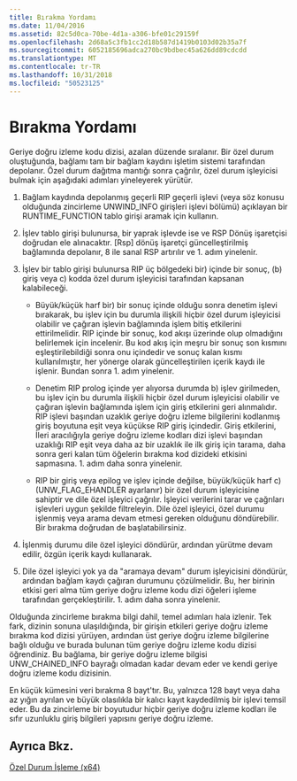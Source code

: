```yaml
---
title: Bırakma Yordamı
ms.date: 11/04/2016
ms.assetid: 82c5d0ca-70be-4d1a-a306-bfe01c29159f
ms.openlocfilehash: 2d68a5c3fb1cc2d18b587d1419b0103d02b35a7f
ms.sourcegitcommit: 6052185696adca270bc9bdbec45a626dd89cdcdd
ms.translationtype: MT
ms.contentlocale: tr-TR
ms.lasthandoff: 10/31/2018
ms.locfileid: "50523125"
---
```

# <a name="unwind-procedure"></a>Bırakma Yordamı

Geriye doğru izleme kodu dizisi, azalan düzende sıralanır. Bir özel durum oluştuğunda, bağlamı tam bir bağlam kaydını işletim sistemi tarafından depolanır. Özel durum dağıtma mantığı sonra çağrılır, özel durum işleyicisi bulmak için aşağıdaki adımları yineleyerek yürütür.

1. Bağlam kaydında depolanmış geçerli RIP geçerli işlevi (veya söz konusu olduğunda zincirleme UNWIND_INFO girişleri işlevi bölümü) açıklayan bir RUNTIME_FUNCTION tablo girişi aramak için kullanın.

1. İşlev tablo girişi bulunursa, bir yaprak işlevde ise ve RSP Dönüş işaretçisi doğrudan ele alınacaktır. [Rsp] dönüş işaretçi güncelleştirilmiş bağlamında depolanır, 8 ile sanal RSP artırılır ve 1. adım yinelenir.

1. İşlev bir tablo girişi bulunursa RIP üç bölgedeki bir) içinde bir sonuç, (b) giriş veya c) kodda özel durum işleyicisi tarafından kapsanan kalabileceği.

   - Büyük/küçük harf bir) bir sonuç içinde olduğu sonra denetim işlevi bırakarak, bu işlev için bu durumla ilişkili hiçbir özel durum işleyicisi olabilir ve çağıran işlevin bağlamında işlem bitiş etkilerini ettirilmelidir. RIP içinde bir sonuç, kod akışı üzerinde olup olmadığını belirlemek için incelenir. Bu kod akış için meşru bir sonuç son kısmını eşleştirilebildiği sonra onu içindedir ve sonuç kalan kısmı kullanılmıştır, her yönerge olarak güncelleştirilen içerik kaydı ile işlenir. Bundan sonra 1. adım yinelenir.

   - Denetim RIP prolog içinde yer alıyorsa durumda b) işlev girilmeden, bu işlev için bu durumla ilişkili hiçbir özel durum işleyicisi olabilir ve çağıran işlevin bağlamında işlem için giriş etkilerini geri alınmalıdır. RIP işlevi başından uzaklık geriye doğru izleme bilgilerini kodlanmış giriş boyutuna eşit veya küçükse RIP giriş içindedir. Giriş etkilerini, İleri aracılığıyla geriye doğru izleme kodları dizi işlevi başından uzaklığı RIP eşit veya daha az bir uzaklık ile ilk giriş için tarama, daha sonra geri kalan tüm öğelerin bırakma kod dizideki etkisini sapmasına. 1. adım daha sonra yinelenir.

   - RIP bir giriş veya epilog ve işlev içinde değilse, büyük/küçük harf c) (UNW_FLAG_EHANDLER ayarlanır) bir özel durum işleyicisine sahiptir ve dile özel işleyici çağrılır. İşleyici verilerini tarar ve çağrıları işlevleri uygun şekilde filtreleyin. Dile özel işleyici, özel durumu işlenmiş veya arama devam etmesi gereken olduğunu döndürebilir. Bir bırakma doğrudan de başlatabilirsiniz.

1. İşlenmiş durumu dile özel işleyici döndürür, ardından yürütme devam edilir, özgün içerik kaydı kullanarak.

1. Dile özel işleyici yok ya da "aramaya devam" durum işleyicisini döndürür, ardından bağlam kaydı çağıran durumunu çözülmelidir. Bu, her birinin etkisi geri alma tüm geriye doğru izleme kodu dizi öğeleri işleme tarafından gerçekleştirilir. 1. adım daha sonra yinelenir.

Olduğunda zincirleme bırakma bilgi dahil, temel adımları hala izlenir. Tek fark, dizinin sonuna ulaşıldığında, bir girişin etkileri geriye doğru izleme bırakma kod dizisi yürüyen, ardından üst geriye doğru izleme bilgilerine bağlı olduğu ve burada bulunan tüm geriye doğru izleme kodu dizisi öğrendiniz. Bu bağlama, bir geriye doğru izleme bilgisi UNW_CHAINED_INFO bayrağı olmadan kadar devam eder ve kendi geriye doğru izleme kodu dizisinin.

En küçük kümesini veri bırakma 8 bayt'tır. Bu, yalnızca 128 bayt veya daha az yığın ayrılan ve büyük olasılıkla bir kalıcı kayıt kaydedilmiş bir işlevi temsil eder. Bu da zincirleme bir boyutudur hiçbir geriye doğru izleme kodları ile sıfır uzunluklu giriş bilgileri yapısını geriye doğru izleme.

## <a name="see-also"></a>Ayrıca Bkz.

[Özel Durum İşleme (x64)](../build/exception-handling-x64.md)